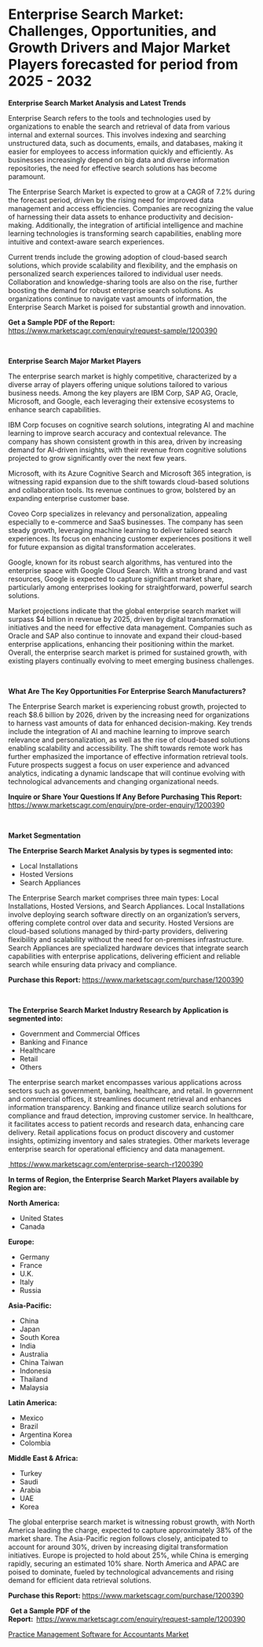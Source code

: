 <p><h1>Enterprise Search Market: Challenges, Opportunities, and Growth Drivers and Major Market Players forecasted for period from 2025 - 2032</h1></p><p><strong>Enterprise Search Market Analysis and Latest Trends</strong></p>
<p><p>Enterprise Search refers to the tools and technologies used by organizations to enable the search and retrieval of data from various internal and external sources. This involves indexing and searching unstructured data, such as documents, emails, and databases, making it easier for employees to access information quickly and efficiently. As businesses increasingly depend on big data and diverse information repositories, the need for effective search solutions has become paramount.</p><p>The Enterprise Search Market is expected to grow at a CAGR of 7.2% during the forecast period, driven by the rising need for improved data management and access efficiencies. Companies are recognizing the value of harnessing their data assets to enhance productivity and decision-making. Additionally, the integration of artificial intelligence and machine learning technologies is transforming search capabilities, enabling more intuitive and context-aware search experiences.</p><p>Current trends include the growing adoption of cloud-based search solutions, which provide scalability and flexibility, and the emphasis on personalized search experiences tailored to individual user needs. Collaboration and knowledge-sharing tools are also on the rise, further boosting the demand for robust enterprise search solutions. As organizations continue to navigate vast amounts of information, the Enterprise Search Market is poised for substantial growth and innovation.</p></p>
<p><strong>Get a Sample PDF of the Report:&nbsp;</strong> <a href="https://www.marketscagr.com/enquiry/request-sample/1200390?utm_campaign=3120&utm_medium=2&utm_source=Github&utm_content=ia&utm_term=09032025&utm_id=enterprise-search">https://www.marketscagr.com/enquiry/request-sample/1200390</a></p>
<p>&nbsp;</p>
<p><strong>Enterprise Search Major Market Players</strong></p>
<p><p>The enterprise search market is highly competitive, characterized by a diverse array of players offering unique solutions tailored to various business needs. Among the key players are IBM Corp, SAP AG, Oracle, Microsoft, and Google, each leveraging their extensive ecosystems to enhance search capabilities. </p><p>IBM Corp focuses on cognitive search solutions, integrating AI and machine learning to improve search accuracy and contextual relevance. The company has shown consistent growth in this area, driven by increasing demand for AI-driven insights, with their revenue from cognitive solutions projected to grow significantly over the next few years.</p><p>Microsoft, with its Azure Cognitive Search and Microsoft 365 integration, is witnessing rapid expansion due to the shift towards cloud-based solutions and collaboration tools. Its revenue continues to grow, bolstered by an expanding enterprise customer base.</p><p>Coveo Corp specializes in relevancy and personalization, appealing especially to e-commerce and SaaS businesses. The company has seen steady growth, leveraging machine learning to deliver tailored search experiences. Its focus on enhancing customer experiences positions it well for future expansion as digital transformation accelerates.</p><p>Google, known for its robust search algorithms, has ventured into the enterprise space with Google Cloud Search. With a strong brand and vast resources, Google is expected to capture significant market share, particularly among enterprises looking for straightforward, powerful search solutions.</p><p>Market projections indicate that the global enterprise search market will surpass $4 billion in revenue by 2025, driven by digital transformation initiatives and the need for effective data management. Companies such as Oracle and SAP also continue to innovate and expand their cloud-based enterprise applications, enhancing their positioning within the market. Overall, the enterprise search market is primed for sustained growth, with existing players continually evolving to meet emerging business challenges.</p></p>
<p>&nbsp;</p>
<p><strong>What Are The Key Opportunities For Enterprise Search Manufacturers?</strong></p>
<p><p>The Enterprise Search market is experiencing robust growth, projected to reach $8.6 billion by 2026, driven by the increasing need for organizations to harness vast amounts of data for enhanced decision-making. Key trends include the integration of AI and machine learning to improve search relevance and personalization, as well as the rise of cloud-based solutions enabling scalability and accessibility. The shift towards remote work has further emphasized the importance of effective information retrieval tools. Future prospects suggest a focus on user experience and advanced analytics, indicating a dynamic landscape that will continue evolving with technological advancements and changing organizational needs.</p></p>
<p><strong>Inquire or Share Your Questions If Any Before Purchasing This Report:</strong> <a href="https://www.marketscagr.com/enquiry/pre-order-enquiry/1200390?utm_campaign=3120&utm_medium=2&utm_source=Github&utm_content=ia&utm_term=09032025&utm_id=enterprise-search">https://www.marketscagr.com/enquiry/pre-order-enquiry/1200390</a></p>
<p>&nbsp;</p>
<p><strong>Market Segmentation</strong></p>
<p><strong>The Enterprise Search Market Analysis by types is segmented into:</strong></p>
<p><ul><li>Local Installations</li><li>Hosted Versions</li><li>Search Appliances</li></ul></p>
<p><p>The Enterprise Search market comprises three main types: Local Installations, Hosted Versions, and Search Appliances. Local Installations involve deploying search software directly on an organization’s servers, offering complete control over data and security. Hosted Versions are cloud-based solutions managed by third-party providers, delivering flexibility and scalability without the need for on-premises infrastructure. Search Appliances are specialized hardware devices that integrate search capabilities with enterprise applications, delivering efficient and reliable search while ensuring data privacy and compliance.</p></p>
<p><strong>Purchase this Report:&nbsp;</strong><a href="https://www.marketscagr.com/purchase/1200390?utm_campaign=3120&utm_medium=2&utm_source=Github&utm_content=ia&utm_term=09032025&utm_id=enterprise-search">https://www.marketscagr.com/purchase/1200390</a></p>
<p>&nbsp;</p>
<p><strong>The Enterprise Search Market Industry Research by Application is segmented into:</strong></p>
<p><ul><li>Government and Commercial Offices</li><li>Banking and Finance</li><li>Healthcare</li><li>Retail</li><li>Others</li></ul></p>
<p><p>The enterprise search market encompasses various applications across sectors such as government, banking, healthcare, and retail. In government and commercial offices, it streamlines document retrieval and enhances information transparency. Banking and finance utilize search solutions for compliance and fraud detection, improving customer service. In healthcare, it facilitates access to patient records and research data, enhancing care delivery. Retail applications focus on product discovery and customer insights, optimizing inventory and sales strategies. Other markets leverage enterprise search for operational efficiency and data management.</p></p>
<p><a href="https://www.marketscagr.com/enterprise-search-r1200390?utm_campaign=3120&utm_medium=2&utm_source=Github&utm_content=ia&utm_term=09032025&utm_id=enterprise-search">&nbsp;https://www.marketscagr.com/enterprise-search-r1200390</a></p>
<p><strong>In terms of Region, the Enterprise Search Market Players available by Region are:</strong></p>
<p>
    <p> <strong> North America: </strong>
        <ul>
            <li>United States</li>
            <li>Canada</li>
        </ul>
        </p> 
    <p> <strong> Europe: </strong>
        <ul>
            <li>Germany</li>
            <li>France</li>
            <li>U.K.</li>
            <li>Italy</li>
            <li>Russia</li>
        </ul>
        </p> 
    <p> <strong> Asia-Pacific: </strong>
        <ul>
            <li>China</li>
            <li>Japan</li>
            <li>South Korea</li>
            <li>India</li>
            <li>Australia</li>
            <li>China Taiwan</li>
            <li>Indonesia</li>
            <li>Thailand</li>
            <li>Malaysia</li>
        </ul>
        </p> 
    <p> <strong> Latin America: </strong>
        <ul>
            <li>Mexico</li>
            <li>Brazil</li>
            <li>Argentina Korea</li>
            <li>Colombia</li>
        </ul>
        </p> 
    <p> <strong> Middle East & Africa: </strong>
        <ul>
            <li>Turkey</li>
            <li>Saudi</li>
            <li>Arabia</li>
            <li>UAE</li>
            <li>Korea</li>
        </ul>
    </p>
    </p>
<p><p>The global enterprise search market is witnessing robust growth, with North America leading the charge, expected to capture approximately 38% of the market share. The Asia-Pacific region follows closely, anticipated to account for around 30%, driven by increasing digital transformation initiatives. Europe is projected to hold about 25%, while China is emerging rapidly, securing an estimated 10% share. North America and APAC are poised to dominate, fueled by technological advancements and rising demand for efficient data retrieval solutions.</p></p>
<p><strong>Purchase this Report: </strong><a href="https://www.marketscagr.com/purchase/1200390?utm_campaign=3120&utm_medium=2&utm_source=Github&utm_content=ia&utm_term=09032025&utm_id=enterprise-search">https://www.marketscagr.com/purchase/1200390</a></p>
<p>&nbsp;<strong>Get a Sample PDF of the Report:&nbsp;&nbsp;</strong><a href="https://www.marketscagr.com/enquiry/request-sample/1200390?utm_campaign=3120&utm_medium=2&utm_source=Github&utm_content=ia&utm_term=09032025&utm_id=enterprise-search">https://www.marketscagr.com/enquiry/request-sample/1200390</a></p>
<p><strong></strong></p>
<p><p><a href="https://github.com/mohmodsiason/Market-Research-Report-List-1/blob/main/practice-management-software-for-accountants-market.md?utm_campaign=3120&utm_medium=2&utm_source=Github&utm_content=ia&utm_term=09032025&utm_id=enterprise-search">Practice Management Software for Accountants Market</a></p></p>